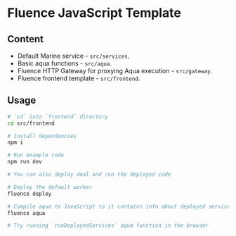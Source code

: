 # Fluence JavaScript Template

## Content

- Default Marine service - `src/services`.
- Basic aqua functions - `src/aqua`.
- Fluence HTTP Gateway for proxying Aqua execution - `src/gateway`.
- Fluence frontend template - `src/frontend`.

## Usage

```sh
# `cd` into `frontend` directory
cd src/frontend

# Install dependencies
npm i

# Run example code
npm run dev

# You can also deploy deal and run the deployed code

# Deploy the default worker
fluence deploy

# Compile aqua to JavaScript so it contains info about deployed services
fluence aqua

# Try running `runDeployedServices` aqua function in the browser
```
